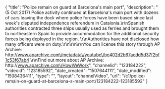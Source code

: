 {
    "title": "Police remain on guard at Barcelona's main port",
    "description": "(5 Oct 2017) Police activity continued at Barcelona's main port with dozens of cars leaving the dock where police forces have been based since last week's disputed independence referendum in Catalonia.\r\nSpanish authorities contracted three ships usually used as ferries and brought them to northeastern Spain to provide accommodation for the additional security forces being deployed in the region. \r\nAuthorities have not disclosed how many officers were on duty.\r\n\r\n\r\nYou can license this story through AP Archive: http:\/\/www.aparchive.com\/metadata\/youtube\/be402d2b67acdd5d37f2bf1c53f67ab4 \r\nFind out more about AP Archive: http:\/\/www.aparchive.com\/HowWeWork",
    "channelid": "123184222",
    "videoid": "123185592",
    "date_created": "1507644111",
    "date_modified": "1508436411",
    "type": "",
    "layout": "channelVideo",
    "url": "\/c1\/police-remain-on-guard-at-barcelona-s-main-port\/123184222-123185592"
}